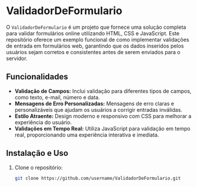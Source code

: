 # ValidadorDeFormulario

O `ValidadorDeFormulario` é um projeto que fornece uma solução completa para validar formulários online utilizando HTML, CSS e JavaScript. Este repositório oferece um exemplo funcional de como implementar validações de entrada em formulários web, garantindo que os dados inseridos pelos usuários sejam corretos e consistentes antes de serem enviados para o servidor.

## Funcionalidades

- **Validação de Campos:** Inclui validação para diferentes tipos de campos, como texto, e-mail, número e data.
- **Mensagens de Erro Personalizadas:** Mensagens de erro claras e personalizáveis que ajudam os usuários a corrigir entradas inválidas.
- **Estilo Atraente:** Design moderno e responsivo com CSS para melhorar a experiência do usuário.
- **Validações em Tempo Real:** Utiliza JavaScript para validação em tempo real, proporcionando uma experiência interativa e imediata.

## Instalação e Uso

1. Clone o repositório:
   ```bash
   git clone https://github.com/username/ValidadorDeFormulario.git
